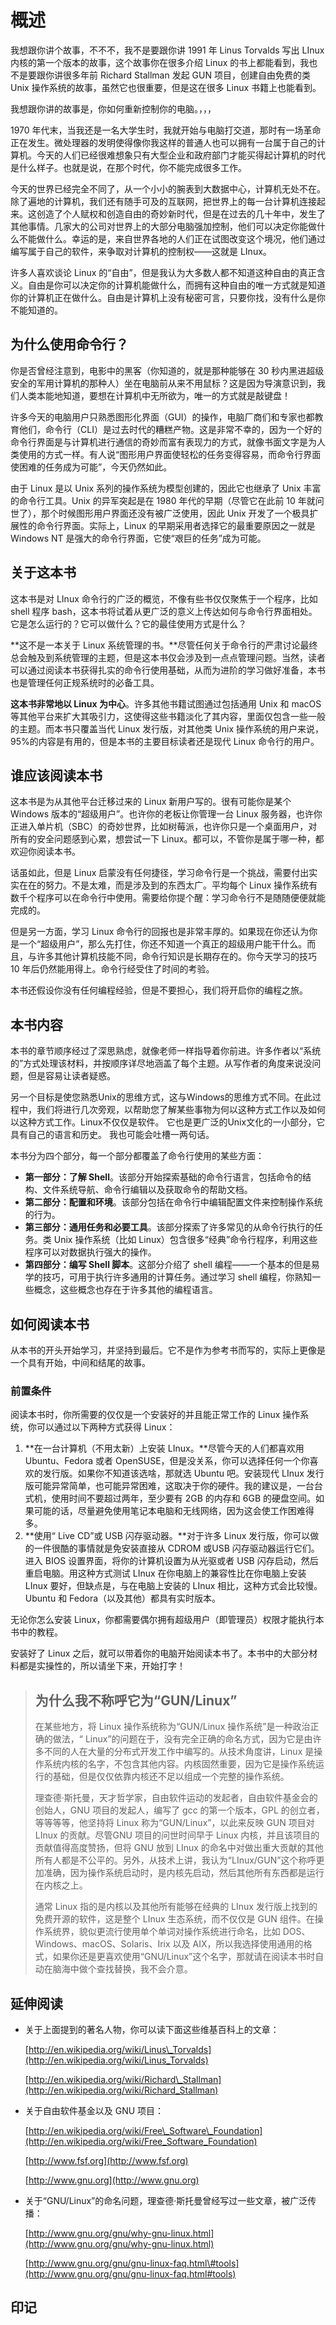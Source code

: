 # 概述

我想跟你讲个故事，不不不，我不是要跟你讲 1991 年 Linus Torvalds 写出 LInux 内核的第一个版本的故事，这个故事你在很多介绍 Linux 的书上都能看到，我也不是要跟你讲很多年前 Richard Stallman 发起 GUN 项目，创建自由免费的类 Unix 操作系统的故事，虽然它也很重要，但是这在很多 Linux 书籍上也能看到。

我想跟你讲的故事是，你如何重新控制你的电脑。，，，

1970 年代末，当我还是一名大学生时，我就开始与电脑打交道，那时有一场革命正在发生。微处理器的发明使得像你我这样的普通人也可以拥有一台属于自己的计算机。今天的人们已经很难想象只有大型企业和政府部门才能买得起计算机的时代是什么样子。也就是说，在那个时代，你不能完成很多工作。

今天的世界已经完全不同了，从一个小小的腕表到大数据中心，计算机无处不在。除了遍地的计算机，我们还有随手可及的互联网，把世界上的每一台计算机连接起来。这创造了个人赋权和创造自由的奇妙新时代，但是在过去的几十年中，发生了其他事情。几家大的公司对世界上的大部分电脑强加控制，他们可以决定你能做什么不能做什么。幸运的是，来自世界各地的人们正在试图改变这个境况，他们通过编写属于自己的软件，来争取对计算机的控制权——这就是 LInux。

许多人喜欢谈论 Linux 的“自由”，但是我认为大多数人都不知道这种自由的真正含义。自由是你可以决定你的计算机能做什么，而拥有这种自由的唯一方式就是知道你的计算机正在做什么。自由是计算机上没有秘密可言，只要你找，没有什么是你不能知道的。

## 为什么使用命令行？

你是否曾经注意到，电影中的黑客（你知道的，就是那种能够在 30 秒内黑进超级安全的军用计算机的那种人）坐在电脑前从来不用鼠标？这是因为导演意识到，我们人类本能地知道，要想在计算机中无所欲为，唯一的方式就是敲键盘！

许多今天的电脑用户只熟悉图形化界面（GUI）的操作，电脑厂商们和专家也都教育他们，命令行（CLI）是过去时代的糟糕产物。这是非常不幸的，因为一个好的命令行界面是与计算机进行通信的奇妙而富有表现力的方式，就像书面文字是为人类使用的方式一样。有人说“图形用户界面使轻松的任务变得容易，而命令行界面使困难的任务成为可能”，今天仍然如此。

由于 Linux 是以 Unix 系列的操作系统为模型创建的，因此它也继承了 Unix 丰富的命令行工具。Unix 的异军突起是在 1980 年代的早期（尽管它在此前 10 年就问世了），那个时候图形用户界面还没有被广泛使用，因此 Unix 开发了一个极具扩展性的命令行界面。实际上，Linux 的早期采用者选择它的最重要原因之一就是 Windows NT 是强大的命令行界面，它使“艰巨的任务”成为可能。

## 关于这本书

这本书是对 LInux 命令行的广泛的概览，不像有些书仅仅聚焦于一个程序，比如 shell 程序 bash，这本书将试着从更广泛的意义上传达如何与命令行界面相处。它是怎么运行的？它可以做什么？它的最佳使用方式是什么？

**这不是一本关于 Linux 系统管理的书。**尽管任何关于命令行的严肃讨论最终总会触及到系统管理的主题，但是这本书仅会涉及到一点点管理问题。当然，读者可以通过阅读本书获得扎实的命令行使用基础，从而为进阶的学习做好准备，本书也是管理任何正规系统时的必备工具。

**这本书非常地以 Linux 为中心**。许多其他书籍试图通过包括通用 Unix 和 macOS 等其他平台来扩大其吸引力，这使得这些书籍淡化了其内容，里面仅包含一些一般的主题。而本书只覆盖当代 Linux 发行版，对其他类 Unix 操作系统的用户来说，95%的内容是有用的，但是本书的主要目标读者还是现代 Linux 命令行的用户。

## 谁应该阅读本书

这本书是为从其他平台迁移过来的 Linux 新用户写的。很有可能你是某个 Windows 版本的“超级用户”。也许你的老板让你管理一台 Linux 服务器，也许你正进入单片机（SBC）的奇妙世界，比如树莓派，也许你只是一个桌面用户，对所有的安全问题感到心累，想尝试一下 Linux。都可以，不管你是属于哪一种，都欢迎你阅读本书。

话虽如此，但是 Linux 启蒙没有任何捷径，学习命令行是一个挑战，需要付出实实在在的努力。不是太难，而是涉及到的东西太广。平均每个 Linux 操作系统有数千个程序可以在命令行中使用。需要给你提个醒：学习命令行不是随随便便就能完成的。

但是另一方面，学习 Linux 命令行的回报也是非常丰厚的。如果现在你还认为你是一个“超级用户”，那么先打住，你还不知道一个真正的超级用户能干什么。而且，与许多其他计算机技能不同，命令行知识是长期存在的。你今天学习的技巧 10 年后仍然能用得上。命令行经受住了时间的考验。

本书还假设你没有任何编程经验，但是不要担心，我们将开启你的编程之旅。

## 本书内容

本书的章节顺序经过了深思熟虑，就像老师一样指导着你前进。许多作者以“系统的”方式处理该材料，并按顺序详尽地涵盖了每个主题。从写作者的角度来说没问题，但是容易让读者疑惑。

另一个目标是使您熟悉Unix的思维方式，这与Windows的思维方式不同。在此过程中，我们将进行几次旁观，以帮助您了解某些事物为何以这种方式工作以及如何以这种方式工作。Linux不仅仅是软件。 它也是更广泛的Unix文化的一小部分，它具有自己的语言和历史。 我也可能会吐槽一两句话。

本书分为四个部分，每一个部分都覆盖了命令行使用的某些方面：

* **第一部分：了解 Shell**。该部分开始探索基础的命令行语言，包括命令的结构、文件系统导航、命令行编辑以及获取命令的帮助文档。
* **第二部分：配置和环境**。该部分包括在命令行中编辑配置文件来控制操作系统的行为。
* **第三部分：通用任务和必要工具**。该部分探索了许多常见的从命令行执行的任务。类 Unix 操作系统（比如 Linux）包含很多“经典”命令行程序，利用这些程序可以对数据执行强大的操作。
* **第四部分：编写 Shell 脚本**。这部分介绍了 shell 编程——一个基本的但是易学的技巧，可用于执行许多通用的计算任务。通过学习 shell 编程，你熟知一些概念，这些概念也存在于许多其他的编程语言。

## 如何阅读本书

从本书的开头开始学习，并坚持到最后。它不是作为参考书而写的，实际上更像是一个具有开始，中间和结尾的故事。

### 前置条件

阅读本书时，你所需要的仅仅是一个安装好的并且能正常工作的 Linux 操作系统，你可以通过以下两种方式获得 Linux：

1. **在一台计算机（不用太新）上安装 LInux。**尽管今天的人们都喜欢用 Ubuntu、Fedora 或者 OpenSUSE，但是没关系，你可以选择任何一个你喜欢的发行版。如果你不知道该选啥，那就选 Ubuntu 吧。安装现代 LInux 发行版可能异常简单，也可能异常困难，这取决于你的硬件。我的建议是，一台台式机，使用时间不要超过两年，至少要有 2GB 的内存和 6GB 的硬盘空间。如果可能的话，尽量避免使用笔记本电脑和无线网络，因为这会使工作困难得多。
2. **使用“ Live CD”或 USB 闪存驱动器。**对于许多 Linux 发行版，你可以做的一件很酷的事情就是免安装直接从 CDROM 或USB 闪存驱动器运行它们。进入 BIOS 设置界面，将你的计算机设置为从光驱或者 USB 闪存启动，然后重启电脑。用这种方式测试 LInux 在你电脑上的兼容性比在你电脑上安装 LInux 要好，但缺点是，与在电脑上安装的 LInux 相比，这种方式会比较慢。Ubuntu 和 Fedora（以及其他）都具有实时版本。

无论你怎么安装 Linux，你都需要偶尔拥有超级用户（即管理员）权限才能执行本书中的教程。

安装好了 Linux 之后，就可以带着你的电脑开始阅读本书了。本书中的大部分材料都是实操性的，所以请坐下来，开始打字！

> ## 为什么我不称呼它为“GUN/Linux”
>
> 在某些地方，将 Linux 操作系统称为“GUN/Linux 操作系统”是一种政治正确的做法，“ Linux”的问题在于，没有完全正确的命名方式，因为它是由许多不同的人在大量的分布式开发工作中编写的。从技术角度讲，Linux 是操作系统内核的名字，不包含其他内容。内核固然重要，因为它是操作系统运行的基础，但是仅仅依靠内核还不足以组成一个完整的操作系统。
>
> 理查德·斯托曼，天才哲学家，自由软件运动的发起者，自由软件基金会的创始人，GNU 项目的发起人，编写了 gcc 的第一个版本，GPL 的创立者，等等等等，他坚持将 Linux 称为“GUN/Linux”，以此来反映 GUN 项目对 LInux 的贡献。尽管GNU 项目的问世时间早于 Linux 内核，并且该项目的贡献值得高度赞扬，但将 GNU 放到 LInux 的命名中对做出重大贡献的其他所有人都是不公平的。另外，从技术上讲，我认为“LInux/GUN”这个称呼更加准确，因为操作系统启动时，是内核先启动，然后其他所有东西都是运行在内核之上。
>
> 通常 Linux 指的是内核以及其他所有能够在经典的 LInux 发行版上找到的免费开源的软件，这是整个 LInux 生态系统，而不仅仅是 GUN 组件。在操作系统界，貌似更流行使用单个单词对操作系统进行命名，比如 DOS、Windows、macOS、Solaris、Irix 以及 AIX，所以我选择使用通用的格式，如果你还是更喜欢使用“GNU/Linux”这个名字，那就请在阅读本书时自动在脑海中做个查找替换，我不会介意。

## 延伸阅读

* 关于上面提到的著名人物，你可以读下面这些维基百科上的文章：

  [http://en.wikipedia.org/wiki/Linus\_Torvalds](http://en.wikipedia.org/wiki/Linus_Torvalds)

  [http://en.wikipedia.org/wiki/Richard\_Stallman](http://en.wikipedia.org/wiki/Richard_Stallman)

* 关于自由软件基金以及 GNU 项目：

  [http://en.wikipedia.org/wiki/Free\_Software\_Foundation](http://en.wikipedia.org/wiki/Free_Software_Foundation)

  [http://www.fsf.org](http://www.fsf.org)

  [http://www.gnu.org](http://www.gnu.org)

* 关于“GNU/Linux”的命名问题，理查德·斯托曼曾经写过一些文章，被广泛传播：

  [http://www.gnu.org/gnu/why-gnu-linux.html](http://www.gnu.org/gnu/why-gnu-linux.html)

  [http://www.gnu.org/gnu/gnu-linux-faq.html\#tools](http://www.gnu.org/gnu/gnu-linux-faq.html#tools)

## 印记

